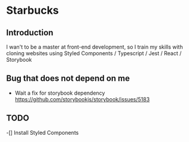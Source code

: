 # Starbucks

## Introduction

I wan't to be a master at front-end development, so I train my skills with cloning websites using Styled Components / Typescript / Jest / React / Storybook

## Bug that does not depend on me

- Wait a fix for storybook dependency https://github.com/storybookjs/storybook/issues/5183

## TODO

-[] Install Styled Components
